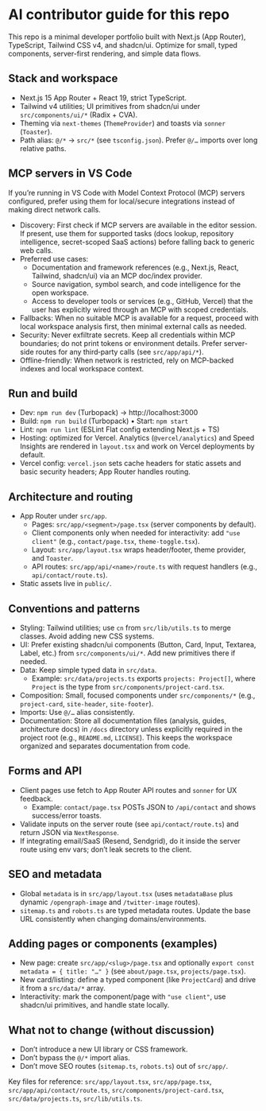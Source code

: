 <!--
  NOTE: This file is auto-synced from .github/copilot-instructions.md.
  Edit the source file instead: .github/copilot-instructions.md
-->

# AI contributor guide for this repo

This repo is a minimal developer portfolio built with Next.js (App Router), TypeScript, Tailwind CSS v4, and shadcn/ui. Optimize for small, typed components, server-first rendering, and simple data flows.

## Stack and workspace
- Next.js 15 App Router + React 19, strict TypeScript.
- Tailwind v4 utilities; UI primitives from shadcn/ui under `src/components/ui/*` (Radix + CVA).
- Theming via `next-themes` (`ThemeProvider`) and toasts via `sonner` (`Toaster`).
- Path alias: `@/*` -> `src/*` (see `tsconfig.json`). Prefer `@/…` imports over long relative paths.

## MCP servers in VS Code
If you’re running in VS Code with Model Context Protocol (MCP) servers configured, prefer using them for local/secure integrations instead of making direct network calls.

- Discovery: First check if MCP servers are available in the editor session. If present, use them for supported tasks (docs lookup, repository intelligence, secret-scoped SaaS actions) before falling back to generic web calls.
- Preferred use cases:
  - Documentation and framework references (e.g., Next.js, React, Tailwind, shadcn/ui) via an MCP doc/index provider.
  - Source navigation, symbol search, and code intelligence for the open workspace.
  - Access to developer tools or services (e.g., GitHub, Vercel) that the user has explicitly wired through an MCP with scoped credentials.
- Fallbacks: When no suitable MCP is available for a request, proceed with local workspace analysis first, then minimal external calls as needed.
- Security: Never exfiltrate secrets. Keep all credentials within MCP boundaries; do not print tokens or environment details. Prefer server-side routes for any third‑party calls (see `src/app/api/*`).
- Offline-friendly: When network is restricted, rely on MCP-backed indexes and local workspace context.

## Run and build
- Dev: `npm run dev` (Turbopack) → http://localhost:3000
- Build: `npm run build` (Turbopack) • Start: `npm start`
- Lint: `npm run lint` (ESLint Flat config extending Next.js + TS)
 - Hosting: optimized for Vercel. Analytics (`@vercel/analytics`) and Speed Insights are rendered in `layout.tsx` and work on Vercel deployments by default.
  - Vercel config: `vercel.json` sets cache headers for static assets and basic security headers; App Router handles routing.

## Architecture and routing
- App Router under `src/app`.
  - Pages: `src/app/<segment>/page.tsx` (server components by default).
  - Client components only when needed for interactivity: add `"use client"` (e.g., `contact/page.tsx`, `theme-toggle.tsx`).
  - Layout: `src/app/layout.tsx` wraps header/footer, theme provider, and `Toaster`.
  - API routes: `src/app/api/<name>/route.ts` with request handlers (e.g., `api/contact/route.ts`).
- Static assets live in `public/`.

## Conventions and patterns
- Styling: Tailwind utilities; use `cn` from `src/lib/utils.ts` to merge classes. Avoid adding new CSS systems.
- UI: Prefer existing shadcn/ui components (Button, Card, Input, Textarea, Label, etc.) from `src/components/ui/*`. Add new primitives there if needed.
- Data: Keep simple typed data in `src/data`.
  - Example: `src/data/projects.ts` exports `projects: Project[]`, where `Project` is the type from `src/components/project-card.tsx`.
- Composition: Small, focused components under `src/components/*` (e.g., `project-card`, `site-header`, `site-footer`).
- Imports: Use `@/…` alias consistently.
- Documentation: Store all documentation files (analysis, guides, architecture docs) in `/docs` directory unless explicitly required in the project root (e.g., `README.md`, `LICENSE`). This keeps the workspace organized and separates documentation from code.

## Forms and API
- Client pages use fetch to App Router API routes and `sonner` for UX feedback.
  - Example: `contact/page.tsx` POSTs JSON to `/api/contact` and shows success/error toasts.
- Validate inputs on the server route (see `api/contact/route.ts`) and return JSON via `NextResponse`.
- If integrating email/SaaS (Resend, Sendgrid), do it inside the server route using env vars; don’t leak secrets to the client.

## SEO and metadata
- Global `metadata` is in `src/app/layout.tsx` (uses `metadataBase` plus dynamic `/opengraph-image` and `/twitter-image` routes).
- `sitemap.ts` and `robots.ts` are typed metadata routes. Update the base URL consistently when changing domains/environments.

## Adding pages or components (examples)
- New page: create `src/app/<slug>/page.tsx` and optionally `export const metadata = { title: "…" }` (see `about/page.tsx`, `projects/page.tsx`).
- New card/listing: define a typed component (like `ProjectCard`) and drive it from a `src/data/*` array.
- Interactivity: mark the component/page with `"use client"`, use shadcn/ui primitives, and handle state locally.

## What not to change (without discussion)
- Don’t introduce a new UI library or CSS framework.
- Don’t bypass the `@/*` import alias.
- Don’t move SEO routes (`sitemap.ts`, `robots.ts`) out of `src/app/`.

Key files for reference: `src/app/layout.tsx`, `src/app/page.tsx`, `src/app/api/contact/route.ts`, `src/components/project-card.tsx`, `src/data/projects.ts`, `src/lib/utils.ts`.